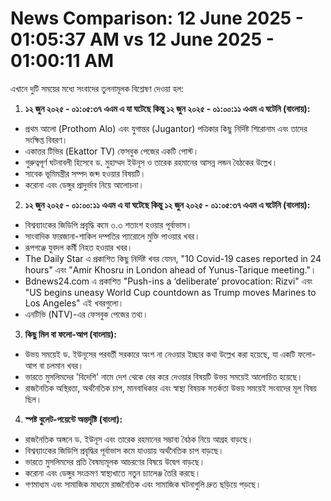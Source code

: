 # News Comparison: 12 June 2025 - 01:05:37 AM vs 12 June 2025 - 01:00:11 AM

এখানে দুটি সময়ের মধ্যে সংবাদের তুলনামূলক বিশ্লেষণ দেওয়া হল:

1.  **১২ জুন ২০২৫ - ০১:০৫:৩৭ এএম এ যা ঘটেছে কিন্তু ১২ জুন ২০২৫ - ০১:০০:১১ এএম এ ঘটেনি (বাংলায়):**

*   প্রথম আলো (Prothom Alo) এবং যুগান্তর (Jugantor) পত্রিকার কিছু নির্দিষ্ট শিরোনাম এবং তাদের সংক্ষিপ্ত বিবরণ।
*   একাত্তর টিভির (Ekattor TV) ফেসবুক পেজের একটি পোস্ট।
*   গুরুত্বপূর্ণ ঘটনাবলী হিসেবে ড. মুহাম্মদ ইউনূস ও তারেক রহমানের আসন্ন লন্ডন বৈঠকের উল্লেখ।
*   সাবেক ভূমিমন্ত্রীর সম্পদ জব্দ হওয়ার বিষয়টি।
*   করোনা এবং ডেঙ্গুর প্রাদুর্ভাব নিয়ে আলোচনা।

2.  **১২ জুন ২০২৫ - ০১:০০:১১ এএম এ যা ঘটেছে কিন্তু ১২ জুন ২০২৫ - ০১:০৫:৩৭ এএম এ ঘটেনি (বাংলায়):**

*   বিশ্বব্যাংকের জিডিপি প্রবৃদ্ধি কমে ৩.৩ শতাংশ হওয়ার পূর্বাভাস।
*   সাংবাদিক ফারজানা-শাকিল দম্পতির প্যারোলে মুক্তি পাওয়ার খবর।
*   রূপগঞ্জে যুবদল কর্মী নিহত হওয়ার খবর।
*   The Daily Star এ প্রকাশিত কিছু নির্দিষ্ট খবর যেমন, "10 Covid-19 cases reported in 24 hours" এবং "Amir Khosru in London ahead of Yunus-Tarique meeting."।
*   Bdnews24.com এ প্রকাশিত "Push-ins a ‘deliberate’ provocation: Rizvi" এবং "US begins uneasy World Cup countdown as Trump moves Marines to Los Angeles" এই খবরগুলো।
*   এনটিভি (NTV)-এর ফেসবুক পেজের তথ্য।

3.  **কিছু মিল বা ফলো-আপ (বাংলায়):**

*   উভয় সময়েই ড. ইউনূসের পরবর্তী সরকারে অংশ না নেওয়ার ইচ্ছার কথা উল্লেখ করা হয়েছে, যা একটি ফলো-আপ বা চলমান খবর।
*   ভারতে মুসলিমদের 'বিদেশি' নামে দেশ থেকে বের করে দেওয়ার বিষয়টি উভয় সময়েই আলোচিত হয়েছে।
*   রাজনৈতিক অস্থিরতা, অর্থনৈতিক চাপ, মানবাধিকার এবং স্বাস্থ্য বিষয়ক সতর্কতা উভয় সময়েই সংবাদের মূল বিষয় ছিল।

4.  **স্পষ্ট বুলেট-পয়েন্টে অন্তর্দৃষ্টি (বাংলা):**

*   রাজনৈতিক অঙ্গনে ড. ইউনূস এবং তারেক রহমানের সম্ভাব্য বৈঠক নিয়ে আগ্রহ বাড়ছে।
*   বিশ্বব্যাংকের জিডিপি প্রবৃদ্ধির পূর্বাভাস কমে যাওয়ায় অর্থনৈতিক চাপ বাড়ছে।
*   ভারতে মুসলিমদের প্রতি বৈষম্যমূলক আচরণের বিষয়ে উদ্বেগ বাড়ছে।
*   করোনা এবং ডেঙ্গুর সংক্রমণ স্বাস্থ্যখাতে নতুন চ্যালেঞ্জ তৈরি করছে।
*   গণমাধ্যম এবং সামাজিক মাধ্যমে রাজনৈতিক এবং সামাজিক ঘটনাগুলি দ্রুত ছড়িয়ে পড়ছে।
